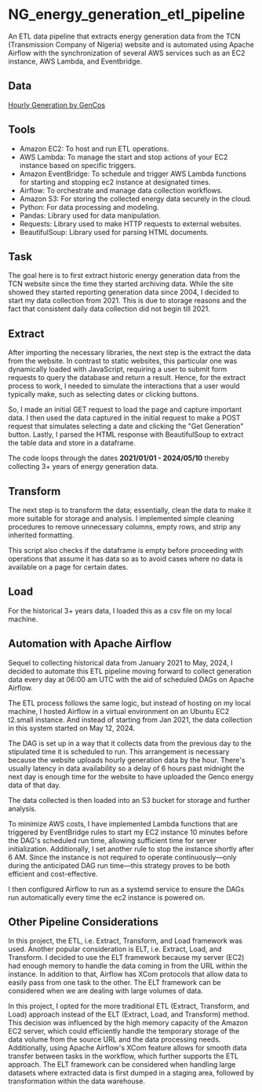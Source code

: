 # NG_energy_generation_etl_pipeline
An ETL data pipeline that extracts energy generation data from the TCN (Transmission Company of Nigeria) website and is automated using Apache Airflow with the synchronization of several AWS services such as an EC2 instance, AWS Lambda, and Eventbridge.

## Data
[Hourly Generation by GenCos](https://www.niggrid.org/GenerationProfile2)  

## Tools  
- Amazon EC2: To host and run ETL operations.  
- AWS Lambda: To manage the start and stop actions of your EC2 instance based on specific triggers.  
- Amazon EventBridge: To schedule and trigger AWS Lambda functions for starting and stopping ec2 instance at designated times.  
- Airflow: To orchestrate and manage data collection workflows.  
- Amazon S3: For storing the collected energy data securely in the cloud.
- Python: For data processing and modeling.  
- Pandas: Library used for data manipulation.  
- Requests: Library used to make HTTP requests to external websites.
- BeautifulSoup: Library used for parsing HTML documents.  

## Task
The goal here is to first extract historic energy generation data from the TCN website since the time they started archiving data. While the site showed they started reporting generation data since 2004, I decided to start my data collection from 2021. This is due to storage reasons and the fact that consistent daily data collection did not begin till 2021.


## Extract
After importing the necessary libraries, the next step is the extract the data from the website. In contrast to static websites, this particular one was dynamically loaded with JavaScript, requiring a user to submit form requests to query the database and return a result. Hence, for the extract process to work, I needed to simulate the interactions that a user would typically make, such as selecting dates or clicking buttons.  

So, I made an initial GET request to load the page and capture important data. I then used the data captured in the initial request to make a POST request that simulates selecting a date and clicking the "Get Generation" button. Lastly, I parsed the HTML response with BeautifulSoup to extract the table data and store in a dataframe.  

The code loops through the dates **2021/01/01 - 2024/05/10** thereby collecting 3+ years of energy generation data.

## Transform
The next step is to transform the data; essentially, clean the data to make it more suitable for storage and analysis. I implemented simple cleaning procedures to remove unnecessary columns, empty rows, and strip any inherited formatting.  

This script also checks if the dataframe is empty before proceeding with operations that assume it has data so as to avoid cases where no data is available on a page for certain dates.

## Load
For the historical 3+ years data, I loaded this as a csv file on my local machine.  

## Automation with Apache Airflow  
Sequel to collecting historical data from January 2021 to May, 2024, I decided to automate this ETL pipeline moving forward to collect generation data every day at 06:00 am UTC with the aid of scheduled DAGs on Apache Airflow.  

The ETL process follows the same logic, but instead of hosting on my local machine, I hosted Airflow in a virtual environment on an Ubuntu EC2 t2.small instance. And instead of starting from Jan 2021, the data collection in this system started on May 12, 2024.  

The DAG is set up in a way that it collects data from the previous day to the stipulated time it is scheduled to run. This arrangement is necessary because the website uploads hourly generation data by the hour. There's usually latency in data availability so a delay of 6 hours past midnight the next day is enough time for the website to have uploaded the Genco energy data of that day. 

The data collected is then loaded into an S3 bucket for storage and further analysis.  

To minimize AWS costs, I have implemented Lambda functions that are triggered by EventBridge rules to start my EC2 instance 10 minutes before the DAG's scheduled run time, allowing sufficient time for server initialization. Additionally, I set another rule to stop the instance shortly after 6 AM. Since the instance is not required to operate continuously—only during the anticipated DAG run time—this strategy proves to be both efficient and cost-effective.  

I then configured Airflow to run as a systemd service to ensure the DAGs run automatically every time the ec2 instance is powered on.  

## Other Pipeline Considerations
In this project, the ETL, i.e. Extract, Transform, and Load framework was used. Another popular consideration is ELT, i.e. Extract, Load, and Transform. I decided to use the ELT framework because my server (EC2) had enough memory to handle the data coming in from the URL within the instance. In addition to that, Airflow has XCom protocols that allow data to easily pass from one task to the other. The ELT framework can be considered when we are dealing with large volumes of data.

In this project, I opted for the more traditional ETL (Extract, Transform, and Load) approach instead of the ELT (Extract, Load, and Transform) method. This decision was influenced by the high memory capacity of the Amazon EC2 server, which could efficiently handle the temporary storage of the data volume from the source URL and the data processing needs. Additionally, using Apache Airflow's XCom feature allows for smooth data transfer between tasks in the workflow, which further supports the ETL approach. The ELT framework can be considered when handling large datasets where extracted data is first dumped in a staging area, followed by transformation within the data warehouse. 

